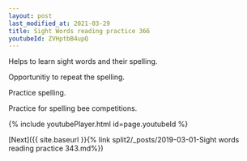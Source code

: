 ```yaml
---
layout: post
last_modified_at: 2021-03-29
title: Sight Words reading practice 366
youtubeId: ZVHptbB4upQ
---
```

 
 
Helps to learn sight words and their spelling.

Opportunitiy to repeat the spelling. 

Practice spelling. 
 
Practice for spelling bee competitions. 
 
{% include youtubePlayer.html id=page.youtubeId %}
 
 

[Next]({{ site.baseurl }}{% link  split2/_posts/2019-03-01-Sight words reading practice 343.md%})
 

